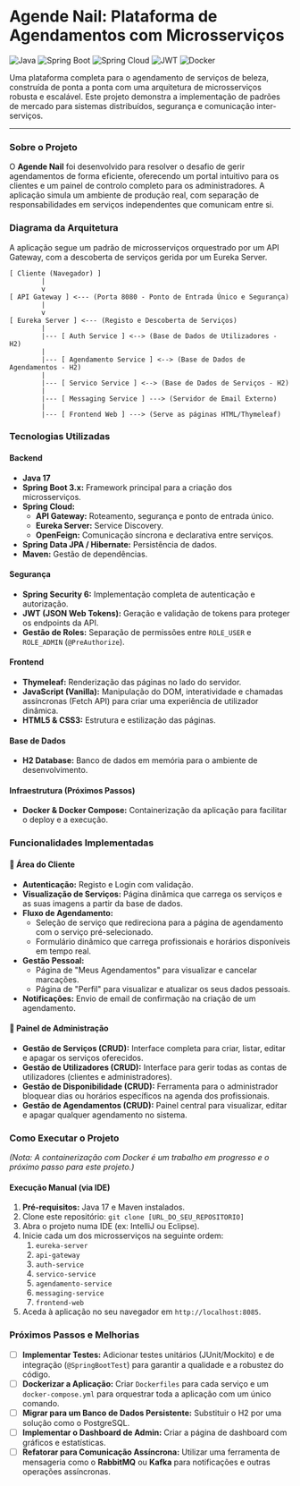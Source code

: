 # Agende Nail: Plataforma de Agendamentos com Microsserviços
![Java](https://img.shields.io/badge/Java-17-blue) ![Spring Boot](https://img.shields.io/badge/Spring_Boot-3.x-brightgreen) ![Spring Cloud](https://img.shields.io/badge/Spring_Cloud-2023-green) ![JWT](https://img.shields.io/badge/Security-JWT-purple) ![Docker](https://img.shields.io/badge/Docker-Ready-blue)

Uma plataforma completa para o agendamento de serviços de beleza, construída de ponta a ponta com uma arquitetura de microsserviços robusta e escalável. Este projeto demonstra a implementação de padrões de mercado para sistemas distribuídos, segurança e comunicação inter-serviços.

---

### Sobre o Projeto

O **Agende Nail** foi desenvolvido para resolver o desafio de gerir agendamentos de forma eficiente, oferecendo um portal intuitivo para os clientes e um painel de controlo completo para os administradores. A aplicação simula um ambiente de produção real, com separação de responsabilidades em serviços independentes que comunicam entre si.

### Diagrama da Arquitetura

A aplicação segue um padrão de microsserviços orquestrado por um API Gateway, com a descoberta de serviços gerida por um Eureka Server.

```
[ Cliente (Navegador) ]
        |
        v
[ API Gateway ] <--- (Porta 8080 - Ponto de Entrada Único e Segurança)
        |
        v
[ Eureka Server ] <--- (Registo e Descoberta de Serviços)
        |
        |--- [ Auth Service ] <--> (Base de Dados de Utilizadores - H2)
        |
        |--- [ Agendamento Service ] <--> (Base de Dados de Agendamentos - H2)
        |
        |--- [ Servico Service ] <--> (Base de Dados de Serviços - H2)
        |
        |--- [ Messaging Service ] ---> (Servidor de Email Externo)
        |
        |--- [ Frontend Web ] ---> (Serve as páginas HTML/Thymeleaf)
```

### Tecnologias Utilizadas

#### Backend
* **Java 17**
* **Spring Boot 3.x:** Framework principal para a criação dos microsserviços.
* **Spring Cloud:**
    * **API Gateway:** Roteamento, segurança e ponto de entrada único.
    * **Eureka Server:** Service Discovery.
    * **OpenFeign:** Comunicação síncrona e declarativa entre serviços.
* **Spring Data JPA / Hibernate:** Persistência de dados.
* **Maven:** Gestão de dependências.

#### Segurança
* **Spring Security 6:** Implementação completa de autenticação e autorização.
* **JWT (JSON Web Tokens):** Geração e validação de tokens para proteger os endpoints da API.
* **Gestão de Roles:** Separação de permissões entre `ROLE_USER` e `ROLE_ADMIN` (`@PreAuthorize`).

#### Frontend
* **Thymeleaf:** Renderização das páginas no lado do servidor.
* **JavaScript (Vanilla):** Manipulação do DOM, interatividade e chamadas assíncronas (Fetch API) para criar uma experiência de utilizador dinâmica.
* **HTML5 & CSS3:** Estrutura e estilização das páginas.

#### Base de Dados
* **H2 Database:** Banco de dados em memória para o ambiente de desenvolvimento.

#### Infraestrutura (Próximos Passos)
* **Docker & Docker Compose:** Containerização da aplicação para facilitar o deploy e a execução.

### Funcionalidades Implementadas

#### 👤 Área do Cliente
* **Autenticação:** Registo e Login com validação.
* **Visualização de Serviços:** Página dinâmica que carrega os serviços e as suas imagens a partir da base de dados.
* **Fluxo de Agendamento:**
    * Seleção de serviço que redireciona para a página de agendamento com o serviço pré-selecionado.
    * Formulário dinâmico que carrega profissionais e horários disponíveis em tempo real.
* **Gestão Pessoal:**
    * Página de "Meus Agendamentos" para visualizar e cancelar marcações.
    * Página de "Perfil" para visualizar e atualizar os seus dados pessoais.
* **Notificações:** Envio de email de confirmação na criação de um agendamento.

#### 👑 Painel de Administração
* **Gestão de Serviços (CRUD):** Interface completa para criar, listar, editar e apagar os serviços oferecidos.
* **Gestão de Utilizadores (CRUD):** Interface para gerir todas as contas de utilizadores (clientes e administradores).
* **Gestão de Disponibilidade (CRUD):** Ferramenta para o administrador bloquear dias ou horários específicos na agenda dos profissionais.
* **Gestão de Agendamentos (CRUD):** Painel central para visualizar, editar e apagar qualquer agendamento no sistema.

### Como Executar o Projeto
*(Nota: A containerização com Docker é um trabalho em progresso e o próximo passo para este projeto.)*

#### Execução Manual (via IDE)
1.  **Pré-requisitos:** Java 17 e Maven instalados.
2.  Clone este repositório: `git clone [URL_DO_SEU_REPOSITORIO]`
3.  Abra o projeto numa IDE (ex: IntelliJ ou Eclipse).
4.  Inicie cada um dos microsserviços na seguinte ordem:
    1.  `eureka-server`
    2.  `api-gateway`
    3.  `auth-service`
    4.  `servico-service`
    5.  `agendamento-service`
    6.  `messaging-service`
    7.  `frontend-web`
5.  Aceda à aplicação no seu navegador em `http://localhost:8085`.

### Próximos Passos e Melhorias
- [ ] **Implementar Testes:** Adicionar testes unitários (JUnit/Mockito) e de integração (`@SpringBootTest`) para garantir a qualidade e a robustez do código.
- [ ] **Dockerizar a Aplicação:** Criar `Dockerfiles` para cada serviço e um `docker-compose.yml` para orquestrar toda a aplicação com um único comando.
- [ ] **Migrar para um Banco de Dados Persistente:** Substituir o H2 por uma solução como o PostgreSQL.
- [ ] **Implementar o Dashboard de Admin:** Criar a página de dashboard com gráficos e estatísticas.
- [ ] **Refatorar para Comunicação Assíncrona:** Utilizar uma ferramenta de mensageria como o **RabbitMQ** ou **Kafka** para notificações e outras operações assíncronas.
